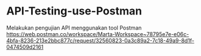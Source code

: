 # API-Testing-use-Postman
Melakukan pengujian API menggunakan tool Postman
https://web.postman.co/workspace/Marta-Workspace~78795e7e-e06c-4bfa-8236-213e2bbc877c/request/32560823-0a3c89a2-7c18-49a9-8d1f-0474509d2161
